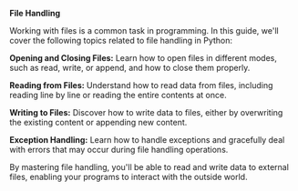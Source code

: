**File Handling**

Working with files is a common task in programming. In this guide, we'll cover the following topics related to file handling in Python:

**Opening and Closing Files:**
Learn how to open files in different modes, such as read, write, or append, and how to close them properly.

**Reading from Files:**
Understand how to read data from files, including reading line by line or reading the entire contents at once.

**Writing to Files:**
Discover how to write data to files, either by overwriting the existing content or appending new content.

**Exception Handling:**
Learn how to handle exceptions and gracefully deal with errors that may occur during file handling operations.

By mastering file handling, you'll be able to read and write data to external files, enabling your programs to interact with the outside world.
